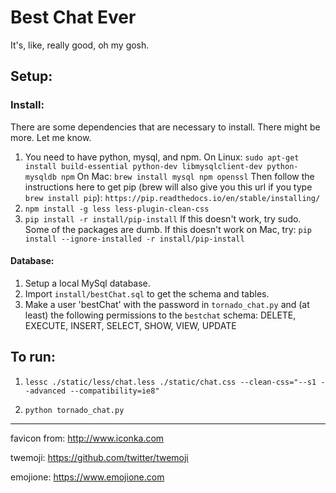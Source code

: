 # Best Chat Ever
It's, like, really good, oh my gosh.

## Setup:
### Install:
There are some dependencies that are necessary to install. There might be more. Let me know.
1. You need to have python, mysql, and npm.
 On Linux:
 `sudo apt-get install build-essential python-dev libmysqlclient-dev python-mysqldb npm`
 On Mac:
 `brew install mysql npm openssl`
  Then follow the instructions here to get pip (brew will also give you this url if you type `brew install pip`):
 `https://pip.readthedocs.io/en/stable/installing/`
2. `npm install -g less less-plugin-clean-css`
3. `pip install -r install/pip-install`
  If this doesn't work, try sudo. Some of the packages are dumb.
  If this doesn't work on Mac, try:
  `pip install --ignore-installed -r install/pip-install`

#### Database:
1. Setup a local MySql database.
2. Import `install/bestChat.sql` to get the schema and tables.
3. Make a user 'bestChat' with the password in `tornado_chat.py` and (at least) the following
permissions to the `bestchat` schema: DELETE, EXECUTE, INSERT, SELECT, SHOW, VIEW, UPDATE


## To run:
1. `lessc ./static/less/chat.less ./static/chat.css --clean-css="--s1 --advanced --compatibility=ie8"`


2. `python tornado_chat.py`


---


favicon from: http://www.iconka.com


twemoji: https://github.com/twitter/twemoji


emojione: https://www.emojione.com
